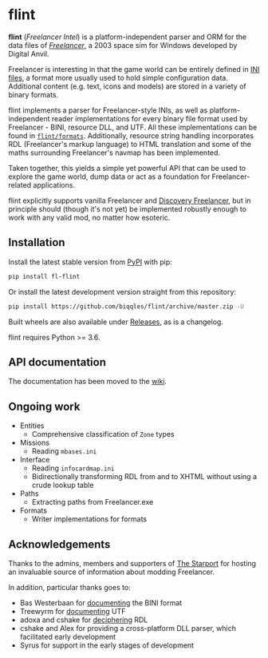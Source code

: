 # flint

**flint** (*Freelancer Intel*) is a platform-independent parser and ORM for the data files of [*Freelancer*](https://en.wikipedia.org/wiki/Freelancer_%28video_game%29), a 2003 space sim  for Windows developed by Digital Anvil.

Freelancer is interesting in that the game world can be entirely defined in [INI files](https://en.wikipedia.org/wiki/INI_file), a format more usually used to hold simple configuration data. Additional content (e.g. text, icons and models) are stored in a variety of binary formats.

flint implements a parser for Freelancer-style INIs, as well as platform-independent reader implementations for every binary file format used by Freelancer - BINI, resource DLL, and UTF. All these implementations can be found in [`flint/formats`](flint/formats). Additionally, resource string handling incorporates RDL (Freelancer's markup language) to HTML translation and some of the maths surrounding Freelancer's navmap has been implemented.

Taken together, this yields a simple yet powerful API that can be used to explore the game world, dump data or act as a foundation for Freelancer-related applications.

flint explicitly supports vanilla Freelancer and [Discovery Freelancer](https://discoverygc.com), but in principle should (though it's not yet) be implemented robustly enough to work with any valid mod, no matter how esoteric.

## Installation
Install the latest stable version from [PyPI](https://pypi.org/project/fl-flint) with pip:

```sh
pip install fl-flint
```

Or install the latest development version straight from this repository:

```sh
pip install https://github.com/biqqles/flint/archive/master.zip -U
```

Built wheels are also available under [Releases](https://github.com/biqqles/flint/releases), as is a changelog.

flint requires Python >= 3.6.

## API documentation

The documentation has been moved to the [wiki](https://github.com/biqqles/flint/wiki).

## Ongoing work
- Entities
	- Comprehensive classification of `Zone` types
- Missions
	- Reading `mbases.ini`
- Interface
	- Reading `infocardmap.ini`
	- Bidirectionally transforming RDL from and to XHTML without using a crude lookup table
- Paths
	- Extracting paths from Freelancer.exe
- Formats
	- Writer implementations for formats

## Acknowledgements
Thanks to the admins, members and supporters of [The Starport](https://the-starport.net) for hosting an invaluable source of information about modding Freelancer.

In addition, particular thanks goes to:

- Bas Westerbaan for [documenting](https://drive.google.com/open?id=1JlQa19mEiuHzpnAc8B1d2wTcgnvdl_tH) the BINI format
- Treewyrm for [documenting](https://wiki.librelancer.net/utf) UTF
- adoxa and cshake for [deciphering](https://the-starport.net/modules/newbb/viewtopic.php?&topic_id=562) RDL
- cshake and Alex for providing a cross-platform DLL parser, which facilitated early development
- Syrus for support in the early stages of development
